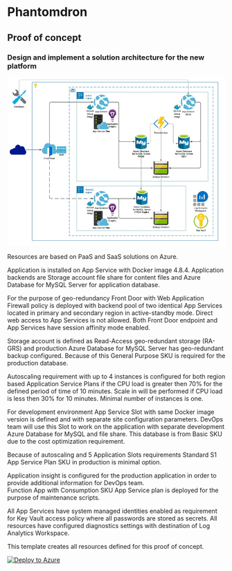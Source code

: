# Phantomdron
## Proof of concept
### Design and implement a solution architecture for the new platform

![alt text](https://github.com/rakamahatta/phantomdron/blob/main/design_poc.jpg?raw=true)


Resources are based on PaaS and SaaS solutions on Azure.  

Application is installed on App Service with Docker image 4.8.4. Application backends are Storage account file share for content files and Azure Database for MySQL Server for application database.  

For the purpose of geo-redundancy Front Door with Web Application Firewall policy is deployed with backend pool of two identical App Services located in primary and secondary region in active-standby mode. Direct web access to App Services is not allowed. Both Front Door endpoint and App Services have session affinity mode enabled.  

Storage account is defined as Read-Access geo-redundant storage (RA-GRS) and production Azure Database for MySQL Server has geo-redundant backup configured. Because of this General Purpose SKU is required for the production database.  

Autoscaling requirement with up to 4 instances is configured for both region based Application Service Plans if the CPU load is greater then 70% for the defined period of time of 10 minutes. Scale in will be performed if CPU load is less then 30% for 10 minutes. Minimal number of instances is one.  

For development environment App Service Slot with same Docker image version is defined and with separate site configuration parameters. DevOps team will use this Slot to work on the application with separate development Azure Database for MySQL and file share. This database is from Basic SKU due to the cost optimization requirement.  

Because of autoscaling and 5 Application Slots requirements Standard S1 App Service Plan SKU in production is minimal option.

Application insight is configured for the production application in order to provide additional information for DevOps team.  
Function App with Consumption SKU App Service plan is deployed for the purpose of maintenance scripts.

All App Services have system managed identities enabled as requirement for Key Vault access policy where all passwords are stored as secrets. All resources have configured diagnostics settings with destination of Log Analytics Workspace.  


This template creates all resources defined for this proof of concept.  

[![Deploy to Azure](https://aka.ms/deploytoazurebutton)](https://portal.azure.com/#create/Microsoft.Template/uri/https%3A%2F%2Fraw.githubusercontent.com%2Frakamahatta%2Fphantomdron%2Fmain%2Fazuredeploy.json)
